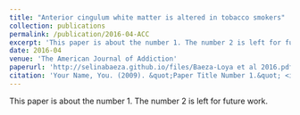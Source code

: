 ```yaml
---
title: "Anterior cingulum white matter is altered in tobacco smokers"
collection: publications
permalink: /publication/2016-04-ACC
excerpt: 'This paper is about the number 1. The number 2 is left for future work.'
date: 2016-04
venue: 'The American Journal of Addiction'
paperurl: 'http://selinabaeza.github.io/files/Baeza-Loya et al 2016.pdf'
citation: 'Your Name, You. (2009). &quot;Paper Title Number 1.&quot; <i>Journal 1</i>. 1(1).'
---
```

This paper is about the number 1. The number 2 is left for future work.
